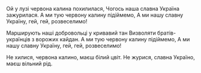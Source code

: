 Ой у лузі червона калина похилилася,
Чогось наша славна Україна зажурилася.
А ми тую червону калину підіймемо,
А ми нашу славну Україну, гей, гей, розвеселимо!

Марширують наші добровольці у кривавий тан
Визволяти братів-українців з ворожих кайдан.
А ми тую червону калину підіймемо,
А ми нашу славну Україну, гей, гей, розвеселимо!

Не хилися, червона калино, маєш білий цвіт.
Не журися, славна Україно, маєш вільний рід.
